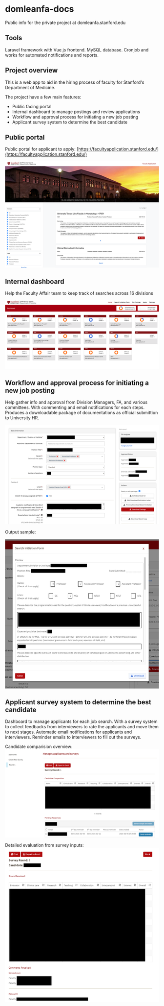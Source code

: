 # domleanfa-docs
Public info for the private project at domleanfa.stanford.edu

## Tools
Laravel framework with Vue.js frontend. MySQL database. Cronjob and works for automated notifications and reports.

## Project overview
This is a web app to aid in the hiring process of faculty for Stanford's Department of Medicine.

The project have a few main features:
- Public facing portal
- Internal dashboard to manage postings and review applications
- Workflow and approval process for initiating a new job posting
- Applicant survey system to determine the best candidate

## Public portal
Public portal for applicant to apply: [https://facultyapplication.stanford.edu/](https://facultyapplication.stanford.edu/)

![public portal](https://github.com/ahtle/domleanfa-docs/blob/main/images/postings.png)

## Internal dashboard
Help the Faculty Affair team to keep track of searches across 16 divisions

![dashboard](https://github.com/ahtle/domleanfa-docs/blob/main/images/dashboard.png)

## Workflow and approval process for initiating a new job posting
Help gather info and approval from Division Managers, FA, and various committees. With commenting and email notifications for each steps. Produces a downloadable package of documentations as official submittion to University HR.

![search initiation form](https://github.com/ahtle/domleanfa-docs/blob/main/images/initiation-form.png)

Output sample:

![output](https://github.com/ahtle/domleanfa-docs/blob/main/images/output.png)

## Applicant survey system to determine the best candidate
Dashboard to manage applicants for each job search. With a survey system to collect feedbacks from interviewers to rate the applicants and move them to next stages. Automatic email notifications for applicants and interviewers. Reminder emails to interviewers to fill out the surveys.

Candidate comparision overview:
![candidate comparision overview](https://github.com/ahtle/domleanfa-docs/blob/main/images/survey-system-1.png)

Detailed evaluation from survey inputs:
![candidate scores](https://github.com/ahtle/domleanfa-docs/blob/main/images/survey-system-2.png)

